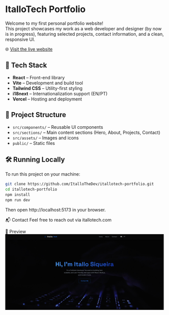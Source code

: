 # ItalloTech Portfolio

Welcome to my first personal portfolio website!  
This project showcases my work as a web developer and designer (by now is in progress), featuring selected projects, contact information, and a clean, responsive UI.

🌐 [Visit the live website](https://www.itallotech.com/)

## 🚀 Tech Stack

- **React** – Front-end library
- **Vite** – Development and build tool
- **Tailwind CSS** – Utility-first styling
- **i18next** – Internationalization support (EN/PT)
- **Vercel** – Hosting and deployment

## 📁 Project Structure

- `src/components/` – Reusable UI components
- `src/sections/` – Main content sections (Hero, About, Projects, Contact)
- `src/assets/` – Images and icons
- `public/` – Static files

## 🛠️ Running Locally

To run this project on your machine:

```bash
git clone https://github.com/ItalloTheDev/itallotech-portfolio.git
cd itallotech-portfolio
npm install
npm run dev
```

Then open http://localhost:5173 in your browser.

📬 Contact
Feel free to reach out via itallotech.com

📸 Preview
![Preview](public/img/preview.png)
